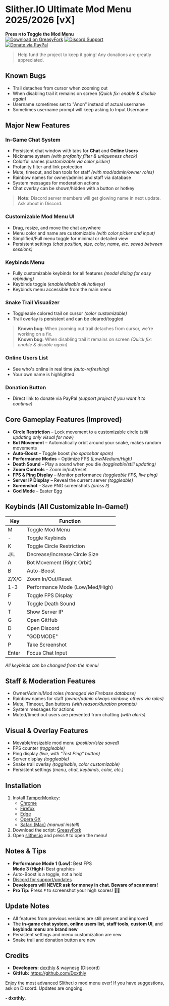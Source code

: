 # Slither.IO Ultimate Mod Menu 2025/2026 [vX]

**Press `M` to Toggle the Mod Menu**  
[![Download on GreasyFork](https://img.shields.io/badge/Download-GreasyFork-brightgreen)](https://greasyfork.org/en/scripts/535770-slither-io-mod-menu-w-chat-dsc-gg-143x-vx)
[![Discord Support](https://img.shields.io/badge/Discord-Support-7289DA)](https://dsc.gg/143x)  
[![Donate via PayPal](https://img.shields.io/badge/Donate-PayPal-00457C)](https://www.paypal.com/donate/?business=SC3RFTW5QDZJ4&no_recurring=0&currency_code=USD)

> Help fund the project to keep it going! Any donations are greatly appreciated.

## Known Bugs
- Trail detaches from cursor when zooming out
- When disabling trail it remains on screen *(Quick fix: enable & disable again)*
- Username sometimes set to "Anon" instead of actual username
- Sometimes username prompt will keep asking to Input Username

## Major New Features

### In-Game Chat System
- Persistent chat window with tabs for **Chat** and **Online Users**
- Nickname system *(with profanity filter & uniqueness check)*
- Colorful names *(customizable via color picker)*
- Profanity filter and link protection
- Mute, timeout, and ban tools for staff *(with mod/admin/owner roles)*
- Rainbow names for owner/admins and staff via database
- System messages for moderation actions
- Chat overlay can be shown/hidden with a button or hotkey

> **Note:** Discord server members will get glowing name in next update. Ask about in Discord.

### Customizable Mod Menu UI
- Drag, resize, and move the chat anywhere
- Menu color and name are customizable *(with color picker and input)*
- Simplified/Full menu toggle for minimal or detailed view
- Persistent settings *(chat position, size, color, name, etc. saved between sessions)*

### Keybinds Menu
- Fully customizable keybinds for all features *(modal dialog for easy rebinding)*
- Keybinds toggle *(enable/disable all hotkeys)*
- Keybinds menu accessible from the main menu

### Snake Trail Visualizer
- Toggleable colored trail on cursor *(color customizable)*
- Trail overlay is persistent and can be cleared/toggled

> **Known bug:** When zooming out trail detaches from cursor, we're working on a fix.  
> **Known bug:** When disabling trail it remains on screen *(Quick fix: enable & disable again)*

### Online Users List
- See who's online in real time *(auto-refreshing)*
- Your own name is highlighted

### Donation Button
- Direct link to donate via PayPal *(support project if you want it to continue)*

## Core Gameplay Features (Improved)
- **Circle Restriction** – Lock movement to a customizable circle *(still updating only visual for now)*
- **Bot Movement** – Automatically orbit around your snake, makes random movements
- **Auto-Boost** – Toggle boost *(no spacebar spam)*
- **Performance Modes** – Optimize FPS *(Low/Medium/High)*
- **Death Sound** – Play a sound when you die *(toggleable/still updating)*
- **Zoom Controls** – Zoom in/out/reset
- **FPS & Ping Display** – Monitor performance *(toggleable FPS, live ping)*
- **Server IP Display** – Reveal the current server *(toggleable)*
- **Screenshot** – Save PNG screenshots *(press `P`)*
- **God Mode** – Easter Egg

## Keybinds (All Customizable In-Game!)
| Key  | Function                     |
|------|------------------------------|
| M    | Toggle Mod Menu              |
| -    | Toggle Keybinds              |
| K    | Toggle Circle Restriction    |
| J/L  | Decrease/Increase Circle Size|
| A    | Bot Movement (Right Orbit)   |
| B    | Auto-Boost                   |
| Z/X/C| Zoom In/Out/Reset            |
| 1-3  | Performance Mode (Low/Med/High)|
| F    | Toggle FPS Display           |
| V    | Toggle Death Sound           |
| T    | Show Server IP               |
| G    | Open GitHub                  |
| D    | Open Discord                 |
| Y    | "GODMODE"                    |
| P    | Take Screenshot              |
| Enter| Focus Chat Input             |

*All keybinds can be changed from the menu!*

## Staff & Moderation Features
- Owner/Admin/Mod roles *(managed via Firebase database)*
- Rainbow names for staff *(owner/admin always rainbow, others via roles)*
- Mute, Timeout, Ban buttons *(with reason/duration prompts)*
- System messages for actions
- Muted/timed out users are prevented from chatting *(with alerts)*

## Visual & Overlay Features
- Movable/resizable mod menu *(position/size saved)*
- FPS counter *(toggleable)*
- Ping display *(live, with "Test Ping" button)*
- Server display *(toggleable)*
- Snake trail overlay *(toggleable, color customizable)*
- Persistent settings *(menu, chat, keybinds, color, etc.)*

## Installation
1. Install [TamperMonkey](https://www.tampermonkey.net/):
   - [Chrome](https://chrome.google.com/webstore/detail/tampermonkey/dhdgffkkebhmkfjojejmpbldmpobfkfo)
   - [Firefox](https://addons.mozilla.org/en-US/firefox/addon/tampermonkey/)
   - [Edge](https://microsoftedge.microsoft.com/addons/detail/tampermonkey/iikmkjmpaadaobahmlepeloendndfphd)
   - [Opera GX](https://addons.opera.com/en/extensions/details/tampermonkey-beta/)
   - [Safari (Mac)](https://apps.apple.com/us/app/tampermonkey/id1482490089) *(manual install)*
2. Download the script: [GreasyFork](https://greasyfork.org)
3. Open [slither.io](https://slither.io) and press `M` to open the menu!

## Notes & Tips
- **Performance Mode 1 (Low):** Best FPS  
  **Mode 3 (High):** Best graphics
- Auto-Boost is a toggle, not a hold
- [Discord for support/updates](https://dsc.gg/143x)
- **Developers will NEVER ask for money in chat. Beware of scammers!**
- **Pro Tip:** Press `P` to screenshot your high scores! 🐍💨

## Update Notes
- All features from previous versions are still present and improved
- The **in-game chat system**, **online users list**, **staff tools**, **custom UI**, and **keybinds menu** are **brand new**
- Persistent settings and menu customization are new
- Snake trail and donation button are new

## Credits
- **Developers:** [dxxthly](https://github.com/Dxxthly) & waynesg (Discord)
- **GitHub:** https://github.com/Dxxthly

Enjoy the most advanced Slither.io mod menu ever! If you have suggestions, ask on Discord. Updates are ongoing.

**- dxxthly.**
